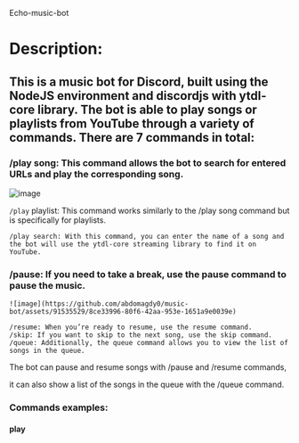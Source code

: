 Echo-music-bot

# Description:
## This is a music bot for Discord, built using the NodeJS environment and discordjs with ytdl-core library. The bot is able to play songs or playlists from YouTube through a variety of commands. There are 7 commands in total:

 ###   /play song: This command allows the bot to search for entered URLs and play the corresponding song.
 ![image](https://github.com/abdomagdy0/music-bot/assets/91535529/64597661-6be4-4dad-8955-4e89746981fa)
 
 `/play` playlist: This command works similarly to the /play song command but is specifically for playlists.
 
    /play search: With this command, you can enter the name of a song and the bot will use the ytdl-core streaming library to find it on YouTube.
 ### /pause: If you need to take a break, use the pause command to pause the music.
    ![image](https://github.com/abdomagdy0/music-bot/assets/91535529/8ce33996-80f6-42aa-953e-1651a9e0039e)

    /resume: When you’re ready to resume, use the resume command.
    /skip: If you want to skip to the next song, use the skip command.
    /queue: Additionally, the queue command allows you to view the list of songs in the queue.


The bot can pause and resume songs with  /pause and /resume commands,

it can also show a list of the songs in the queue with the  /queue command.

### Commands examples:

#### play



###

